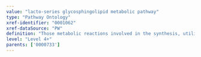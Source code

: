 ```yaml
---
value: "lacto-series glycosphingolipid metabolic pathway"
type: "Pathway Ontology"
xref-identifier: "0001062"
xref-dataSource: "PW"
definition: "Those metabolic reactions involved in the synthesis, utilization and/or degradation of lacto-series type of glycosphingolipids."
level: "Level 4+"
parents: ['0000733']
---
```

